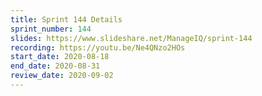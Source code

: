 ```yaml
---
title: Sprint 144 Details
sprint_number: 144
slides: https://www.slideshare.net/ManageIQ/sprint-144
recording: https://youtu.be/Ne4QNzo2HOs
start_date: 2020-08-18
end_date: 2020-08-31
review_date: 2020-09-02
---
```

